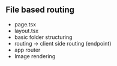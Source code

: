 ## File based routing
 - page.tsx
 - layout.tsx
 - basic folder structuring
 - routing -> client side routing (endpoint)
 - app router 
 - Image rendering 